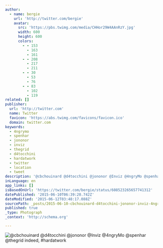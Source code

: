```yaml
---
author:
  - name: bergie
    url: 'http://twitter.com/bergie'
    avatar:
      src: 'https://pbs.twimg.com/media/CHHor29W4AAnRzY.jpg'
      width: 600
      height: 600
      colors:
        - - 153
          - 163
          - 161
        - - 208
          - 217
          - 211
        - - 30
          - 53
          - 76
        - - 83
          - 102
          - 119
related: []
publisher:
  url: 'http://twitter.com'
  name: Twitter
  favicon: 'https://abs.twimg.com/favicons/favicon.ico'
  domain: twitter.com
keywords:
  - 4ngrymo
  - spenhar
  - jononor
  - inviz
  - thegrid
  - d4tocchini
  - hardatwork
  - twitter
  - location
  - tweet
description: '@cbchouinard @d4tocchini @jononor @Inviz @4ngryMo @spenhar @thegrid indeed, #hardatwork'
inLanguage: en
app_links: []
isBasedOnUrl: 'https://twitter.com/bergie/status/608523265657741312'
datePublished: '2015-06-10T06:39:20.742Z'
dateModified: '2015-06-12T03:48:17.088Z'
sourcePath: _posts/2015-06-10-cbchouinard-d4tocchini-jononor-inviz-4ngrymo-spenhar.md
published: true
_type: Photograph
_context: 'http://schema.org'

---
```

![&commat;cbchouinard &commat;d4tocchini &commat;jononor &commat;Inviz &commat;4ngryMo &commat;spenhar &commat;thegrid indeed&comma; &num;hardatwork](https://pbs.twimg.com/media/CHHor29W4AAnRzY.jpg:large)